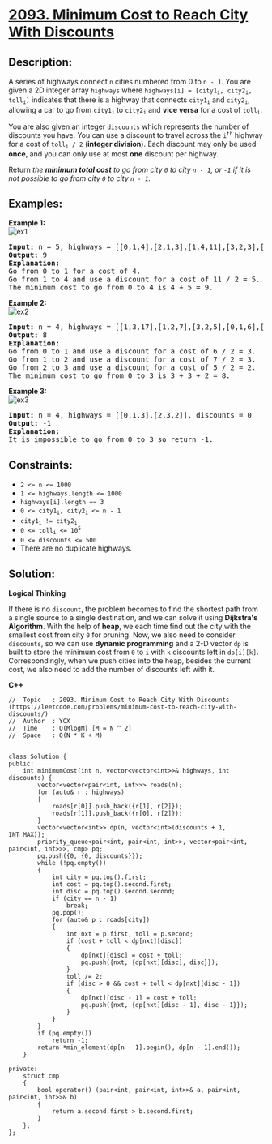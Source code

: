 # [2093. Minimum Cost to Reach City With Discounts](https://leetcode.com/problems/minimum-cost-to-reach-city-with-discounts/)


## Description:

<p>A series of highways connect <code>n</code> cities numbered from <coode>0</coode> to <code>n - 1</code>. You are given a 2D integer array <code>highways</code> where <code>highways[i] = [city1<sub>i</sub>, city2<sub>i</sub>, toll<sub>i</sub>]</code> indicates that there is a highway that connects <code>city1<sub>i</sub></code> and <code>city2<sub>i</sub></code>, allowing a car to go from <code>city1<sub>i</sub></code> to <code>city2<sub>i</sub></code> and <strong>vice versa</strong> for a cost of <code>toll<sub>i</sub></code>.</p>

<p>You are also given an integer <code>discounts</code> which represents the number of discounts you have. You can use a discount to travel across the <code>i<sup>th</sup></code> highway for a cost of <code>toll<sub>i</sub> / 2</code> (<strong>integer division</strong>). Each discount may only be used <strong>once</strong>, and you can only use at most <strong>one</strong> discount per highway.

<p>Return <em>the <strong>minimum total cost</strong> to go from city <code>0</code> to city <code>n - 1</code>, or <code>-1</code> if it is not possible to go from city <code>0</code> to city <code>n - 1</code>.</em></p>


## Examples:

<strong>Example 1:</strong>
<br/>![ex1](https://assets.leetcode.com/uploads/2021/11/29/image-20211129222429-1.png)
<pre>
<strong>Input:</strong> n = 5, highways = [[0,1,4],[2,1,3],[1,4,11],[3,2,3],[3,4,2]], discounts = 1
<strong>Output:</strong> 9
<strong>Explanation:</strong> 
Go from 0 to 1 for a cost of 4.
Go from 1 to 4 and use a discount for a cost of 11 / 2 = 5.
The minimum cost to go from 0 to 4 is 4 + 5 = 9.
</pre>

<strong>Example 2:</strong>
<br/>![ex2](https://assets.leetcode.com/uploads/2021/11/29/image-20211129222650-4.png)
<pre>
<strong>Input:</strong> n = 4, highways = [[1,3,17],[1,2,7],[3,2,5],[0,1,6],[3,0,20]], discounts = 20
<strong>Output:</strong> 8
<strong>Explanation:</strong> 
Go from 0 to 1 and use a discount for a cost of 6 / 2 = 3.
Go from 1 to 2 and use a discount for a cost of 7 / 2 = 3.
Go from 2 to 3 and use a discount for a cost of 5 / 2 = 2.
The minimum cost to go from 0 to 3 is 3 + 3 + 2 = 8.
</pre>

<strong>Example 3:</strong>
<br/>![ex3](https://assets.leetcode.com/uploads/2021/11/29/image-20211129222531-3.png)
<pre>
<strong>Input:</strong> n = 4, highways = [[0,1,3],[2,3,2]], discounts = 0
<strong>Output:</strong> -1
<strong>Explanation:</strong> 
It is impossible to go from 0 to 3 so return -1.
</pre>


## Constraints:

<ul>
    <li><code>2 &lt;= n &lt;= 1000</code></li>
    <li><code>1 &lt;= highways.length &lt;= 1000</code></li>
    <li><code>highways[i].length == 3</code>
    <li><code>0 &lt;= city1<sub>i</sub>, city2<sub>i</sub> &lt;= n - 1</code></li>
    <li><code>city1<sub>i</sub> != city2<sub>i</sub></code></li>
    <li><code>0 &lt;= toll<sub>i</sub> &lt;= 10<sup>5</sup></code></li>
    <li><code>0 &lt;= discounts &lt;= 500</code></li>
    <li>There are no duplicate highways.</li>
</ul>


## Solution:

<strong>Logical Thinking</strong>
<p>If there is no <code>discount</code>, the problem becomes to find the shortest path from a single source to a single destination, and we can solve it using <strong>Dijkstra's Algorithm</strong>. With the help of <strong>heap</strong>, we each time find out the city with the smallest cost from city <code>0</code> for pruning. Now, we also need to consider <code>discounts</code>, so we can use <strong>dynamic programming</strong> and a 2-D vector <code>dp</code> is built to store the minimum cost from <code>0</code> to <code>i</code> with <code>k</code> discounts left in <code>dp[i][k]</code>. Correspondingly, when we push cities into the heap, besides the current cost, we also need to add the number of discounts left with it.</p>


<strong>C++</strong>

```
//  Topic   : 2093. Minimum Cost to Reach City With Discounts (https://leetcode.com/problems/minimum-cost-to-reach-city-with-discounts/)
//  Author  : YCX
//  Time    : O(MlogM) [M = N ^ 2]
//  Space   : O(N * K + M)


class Solution {
public:
    int minimumCost(int n, vector<vector<int>>& highways, int discounts) {
        vector<vector<pair<int, int>>> roads(n);
        for (auto& r : highways)
        {
            roads[r[0]].push_back({r[1], r[2]});
            roads[r[1]].push_back({r[0], r[2]});
        }
        vector<vector<int>> dp(n, vector<int>(discounts + 1, INT_MAX));
        priority_queue<pair<int, pair<int, int>>, vector<pair<int, pair<int, int>>>, cmp> pq;
        pq.push({0, {0, discounts}});
        while (!pq.empty())
        {
            int city = pq.top().first;
            int cost = pq.top().second.first;
            int disc = pq.top().second.second;
            if (city == n - 1)
                break;
            pq.pop();
            for (auto& p : roads[city])
            {
                int nxt = p.first, toll = p.second;
                if (cost + toll < dp[nxt][disc])
                {
                    dp[nxt][disc] = cost + toll;
                    pq.push({nxt, {dp[nxt][disc], disc}});
                }
                toll /= 2;
                if (disc > 0 && cost + toll < dp[nxt][disc - 1])
                {
                    dp[nxt][disc - 1] = cost + toll;
                    pq.push({nxt, {dp[nxt][disc - 1], disc - 1}});
                }
            }
        }
        if (pq.empty())
            return -1;
        return *min_element(dp[n - 1].begin(), dp[n - 1].end());
    }

private: 
    struct cmp
    {
        bool operator() (pair<int, pair<int, int>>& a, pair<int, pair<int, int>>& b)
        {
            return a.second.first > b.second.first;
        }
    };
};
```
